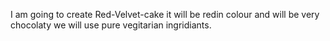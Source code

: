 I am going to create Red-Velvet-cake
it will be redin colour 
and will be very chocolaty
we will use pure vegitarian ingridiants.